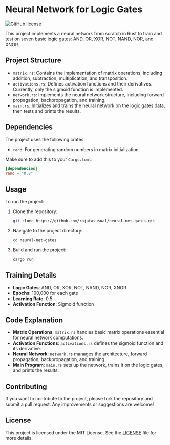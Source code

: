 
# Neural Network for Logic Gates

[![GitHub license](https://img.shields.io/badge/license-MIT-blue.svg)](https://github.com/rajatasusual/neural-net-gates/blob/main/LICENSE)


This project implements a neural network from scratch in Rust to train and test on seven basic logic gates: AND, OR, XOR, NOT, NAND, NOR, and XNOR.

## Project Structure

- `matrix.rs`: Contains the implementation of matrix operations, including addition, subtraction, multiplication, and transposition.
- `activations.rs`: Defines activation functions and their derivatives. Currently, only the sigmoid function is implemented.
- `network.rs`: Implements the neural network structure, including forward propagation, backpropagation, and training.
- `main.rs`: Initializes and trains the neural network on the logic gates data, then tests and prints the results.

## Dependencies

The project uses the following crates:

- `rand`: For generating random numbers in matrix initialization.

Make sure to add this to your `Cargo.toml`:

```toml
[dependencies]
rand = "0.8"
```

## Usage

To run the project:

1. Clone the repository:

    ```sh
    git clone https://github.com/rajatasusual/neural-net-gates.git
    ```

2. Navigate to the project directory:

    ```sh
    cd neural-net-gates
    ```

3. Build and run the project:

    ```sh
    cargo run
    ```

## Training Details

- **Logic Gates**: AND, OR, XOR, NOT, NAND, NOR, XNOR
- **Epochs**: 100,000 for each gate
- **Learning Rate**: 0.5
- **Activation Function**: Sigmoid function

## Code Explanation

- **Matrix Operations**: `matrix.rs` handles basic matrix operations essential for neural network computations.
- **Activation Functions**: `activations.rs` defines the sigmoid function and its derivative.
- **Neural Network**: `network.rs` manages the architecture, forward propagation, backpropagation, and training.
- **Main Program**: `main.rs` sets up the network, trains it on the logic gates, and prints the results.

## Contributing

If you want to contribute to the project, please fork the repository and submit a pull request. Any improvements or suggestions are welcome!

## License

This project is licensed under the MIT License. See the [LICENSE](LICENSE) file for more details.